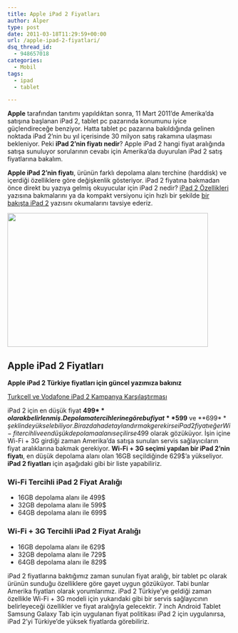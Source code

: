 ```yaml
---
title: Apple iPad 2 Fiyatları
author: Alper
type: post
date: 2011-03-18T11:29:59+00:00
url: /apple-ipad-2-fiyatlari/
dsq_thread_id:
  - 948657018
categories:
  - Mobil
tags:
  - ipad
  - tablet

---
```

**Apple** tarafından tanıtımı yapıldıktan sonra, 11 Mart 2011&#8217;de Amerika&#8217;da satışına başlanan iPad 2, tablet pc pazarında konumunu iyice güçlendireceğe benziyor. Hatta tablet pc pazarına bakıldığında gelinen noktada iPad 2&#8217;nin bu yıl içerisinde 30 milyon satış rakamına ulaşması bekleniyor. Peki **iPad 2&#8217;nin fiyatı nedir**? Apple iPad 2 hangi fiyat aralığında satışa sunuluyor sorularının cevabı için Amerika&#8217;da duyurulan iPad 2 satış fiyatlarına bakalım.

**Apple iPad 2&#8217;nin fiyatı**, ürünün farklı depolama alanı terchine (harddisk) ve içerdiği özelliklere göre değişkenlik gösteriyor. iPad 2 fiyatına bakmadan önce direkt bu yazıya gelmiş okuyucular için iPad 2 nedir? [iPad 2 Özellikleri][1] yazısına bakmalarını ya da kompakt versiyonu için hızlı bir şekilde [bir bakışta iPad 2][2] yazısını okumalarını tavsiye ederiz.

<img class="alignnone size-full wp-image-5925" title="apple-ipad-2" src="https://www.murekkep.org/wp-content/uploads/2011/03/apple-ipad-2.jpg" alt="" width="450" height="300" srcset="https://www.murekkep.org/wp-content/uploads/2011/03/apple-ipad-2.jpg 450w, https://www.murekkep.org/wp-content/uploads/2011/03/apple-ipad-2-400x266.jpg 400w, https://www.murekkep.org/wp-content/uploads/2011/03/apple-ipad-2-50x33.jpg 50w, https://www.murekkep.org/wp-content/uploads/2011/03/apple-ipad-2-125x83.jpg 125w, https://www.murekkep.org/wp-content/uploads/2011/03/apple-ipad-2-300x200.jpg 300w" sizes="(max-width: 450px) 100vw, 450px" /> 

## Apple iPad 2 Fiyatları

**Apple iPad 2 Türkiye fiyatları için güncel yazımıza bakınız**

<p class="sarinfo">
  <a target="_blank" href="https://www.murekkep.org/turkcell-ve-vodafone-ipad-2-kampanya-karsilastirmasi-6947" title="Turkcell ve Vodafone iPad 2 Kampanya Karşılaştırması" class="broken_link">Turkcell ve Vodafone iPad 2 Kampanya Karşılaştırması</a>
</p>

iPad 2 için en düşük fiyat **499$** olarak belirlenmiş. Depolama tercihlerine göre bu fiyat **599$** ve **699$** şeklinde yükselebiliyor. Biraz daha detaylandırmak gerekirse iPad 2 fiyatı eğer Wi-fi tercihli ve en düşük depolama alanı seçilirse 499$ olarak gözüküyor. İşin içine Wi-Fi + 3G girdiği zaman Amerika&#8217;da satışa sunulan servis sağlayıcıların fiyat aralıklarına bakmak gerekiyor. **Wi-Fi + 3G seçimi yapılan bir iPad 2&#8217;nin fiyatı**, en düşük depolama alanı olan 16GB seçildiğinde 629$&#8217;a yükseliyor. **iPad 2 fiyatları** için aşağıdaki gibi bir liste yapabiliriz.

### Wi-Fi Tercihli iPad 2 Fiyat Aralığı

  * 16GB depolama alanı ile 499$
  * 32GB depolama alanı ile 599$
  * 64GB depolama alanı ile 699$

### Wi-Fi + 3G Tercihli iPad 2 Fiyat Aralığı

  * 16GB depolama alanı ile 629$
  * 32GB depolama alanı ile 729$
  * 64GB depolama alanı ile 829$

iPad 2 fiyatlarına baktığımız zaman sunulan fiyat aralığı, bir tablet pc olarak ürünün sunduğu özelliklere göre gayet uygun gözüküyor. Tabi bunlar Amerika fiyatları olarak yorumlarımız. iPad 2 Türkiye&#8217;ye geldiği zaman özellikle Wi-Fi + 3G modeli için yukarıdaki gibi bir servis sağlayıcının belirleyeceği özellikler ve fiyat aralığıyla gelecektir. 7 inch Android Tablet  Samsung Galaxy Tab için uygulanan fiyat politikası iPad 2 için uygulanırsa, iPad 2&#8217;yi Türkiye&#8217;de yüksek fiyatlarda görebiliriz.

 [1]: https://www.murekkep.org/apple-ipad-2-ozellikleri/
 [2]: https://www.murekkep.org/bir-bakista-ipad-2/